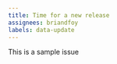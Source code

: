 ```yaml
---
title: Time for a new release
assignees: briandfoy
labels: data-update
---
```


This is a sample issue
